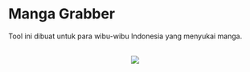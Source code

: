 # Manga Grabber
Tool ini dibuat untuk para wibu-wibu Indonesia yang menyukai manga.<br />
<br />
<p align="center">
  <img src="https://my.mixtape.moe/flouuy.jpg">
</p>
